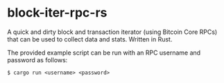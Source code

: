 # block-iter-rpc-rs
A quick and dirty block and transaction iterator (using Bitcoin Core RPCs) that can be used to collect data and stats. Written in Rust.

The provided example script can be run with an RPC username and password as follows:

```
$ cargo run <username> <password>
```
